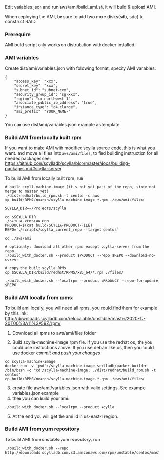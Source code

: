 Edit variables.json and run aws/ami/build_ami.sh, it will build & upload AMI.

When deploying the AMI, be sure to add two more disks(sdb, sdc) to construct RAID.

### Prerequire
AMI build script only works on distrubution with docker installed.

### AMI variables
Create dist/ami/variables.json with following format, specify AMI variables:
```
{
    "access_key": "xxx",
    "secret_key": "xxx",
    "subnet_id": "subnet-xxx",
    "security_group_id": "sg-xxx",
    "region": "cn-northwest-1",
    "associate_public_ip_address": "true",
    "instance_type": "c4.xlarge",
    "ami_prefix": "YOUR_NAME-"
}
```

You can use dist/ami/variables.json.example as template.

### Build AMI from locally built rpm
If you want to make AMI with modified scylla source code, this is what you want.
and move all files into `aws/ami/files`, to find building instruction for all needed packages see:
https://github.com/scylladb/scylla/blob/master/docs/building-packages.md#scylla-server

To build AMI from locally built rpm, run
```
# build scyll-machine-image (it's not yet part of the repo, since not merge to master yet)
./dist/redhat/build_rpm.sh -t centos -c aws
cp build/RPMS/noarch/scylla-machine-image-*.rpm ./aws/ami/files/

SCYLLA_DIR=~/Projects/scylla

cd $SCYLLA_DIR
./SCYLLA-VERSION-GEN
PRODUCT=$(cat build/SCYLLA-PRODUCT-FILE)
REPO=`./scripts/scylla_current_repo --target centos`

cd ./aws/ami

# optionaly: download all other rpms except scylla-server from the repo
./build_with_docker.sh --product $PRODUCT --repo $REPO --download-no-server

# copy the built scylla RPMs
cp $SCYLLA_DIR/build/redhat/RPMS/x86_64/*.rpm ./files/

./build_with_docker.sh --localrpm --product $PRODUCT --repo-for-update $REPO

```

### Build AMI locally from rpms:

To build ami locally, you will need all rpms. you could find them for example by this link:
http://downloads.scylladb.com/relocatable/unstable/master/2020-12-20T00%3A11%3A59Z/rpm/

1. Download all rpms to aws/ami/files folder

2. Build scylla-machine-image rpm file. If you use the redhat os, the you could
use instructions above. If you use debian like os, then you could use docker
_commit and push your changes_

```
cd scylla-machine-image
docker run -v `pwd`:/scylla-machine-image scylladb/packer-builder /bin/bash -c "cd /scylla-machine-image; ./dist/redhat/build_rpm.sh -t centos"
cp build/RPMS/noarch/scylla-machine-image-*.rpm ./aws/ami/files/
```

3. create file aws/ami/variables.json with valid settings. See example variables.json.example
4. then you can build your ami:
```
./build_with_docker.sh --localrpm --product scylla
```

5. At the end you will get the ami id in us-east-1 region.

### Build AMI from yum repository
To build AMI from unstable yum repository, run
```
./build_with_docker.sh --repo http://downloads.scylladb.com.s3.amazonaws.com/rpm/unstable/centos/master/latest/scylla.repo
```
